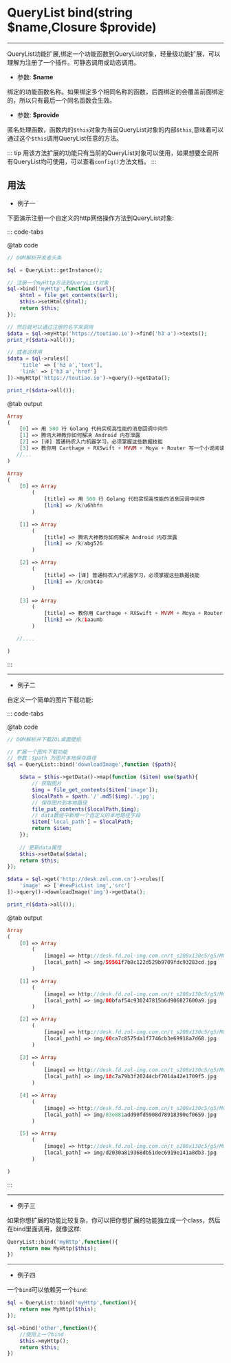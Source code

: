 # QueryList bind(string $name,Closure $provide)

---

QueryList功能扩展,绑定一个功能函数到QueryList对象，轻量级功能扩展，可以理解为注册了一个插件。可静态调用或动态调用。

- 参数: **$name**

绑定的功能函数名称。如果绑定多个相同名称的函数，后面绑定的会覆盖前面绑定的，所以只有最后一个同名函数会生效。

- 参数: **$provide**

匿名处理函数，函数内的`$this`对象为当前QueryList对象的内部`$this`,意味着可以通过这个`$this`调用QueryList任意的方法。

::: tip
用该方法扩展的功能只有当前的QueryList对象可以使用，如果想要全局所有QueryList均可使用，可以查看`config()`方法文档。
:::

## 用法

- 例子一

下面演示注册一个自定义的http网络操作方法到QueryList对象:

::: code-tabs

@tab code

```php
// DOM解析开发者头条

$ql = QueryList::getInstance();

// 注册一个myHttp方法到QueryList对象
$ql->bind('myHttp',function ($url){
    $html = file_get_contents($url);
    $this->setHtml($html);
    return $this;
});

// 然后就可以通过注册的名字来调用
$data = $ql->myHttp('https://toutiao.io')->find('h3 a')->texts();
print_r($data->all());

// 或者这样用
$data = $ql->rules([
    'title' => ['h3 a','text'],
    'link' => ['h3 a','href']
])->myHttp('https://toutiao.io')->query()->getData();

print_r($data->all());
```

@tab output

```php
Array
(
    [0] => 用 500 行 Golang 代码实现高性能的消息回调中间件
    [1] => 腾讯大神教你如何解决 Android 内存泄露
    [2] => [译] 普通码农入门机器学习，必须掌握这些数据技能
    [3] => 教你用 Carthage + RXSwift + MVVM + Moya + Router 写一个小说阅读 App
   //...
)

Array
(
    [0] => Array
        (
            [title] => 用 500 行 Golang 代码实现高性能的消息回调中间件
            [link] => /k/u6hhfn
        )

    [1] => Array
        (
            [title] => 腾讯大神教你如何解决 Android 内存泄露
            [link] => /k/abg526
        )

    [2] => Array
        (
            [title] => [译] 普通码农入门机器学习，必须掌握这些数据技能
            [link] => /k/cnbt4o
        )

    [3] => Array
        (
            [title] => 教你用 Carthage + RXSwift + MVVM + Moya + Router 写一个小说阅读 App
            [link] => /k/1aaumb
        )

   //....

)
```

:::

---

- 例子二

自定义一个简单的图片下载功能:

::: code-tabs

@tab code

```php
// DOM解析并下载ZOL桌面壁纸

// 扩展一个图片下载功能
// 参数：$path 为图片本地保存路径
$ql = QueryList::bind('downloadImage',function ($path){

    $data = $this->getData()->map(function ($item) use($path){
	    // 获取图片
        $img = file_get_contents($item['image']);
        $localPath = $path.'/'.md5($img).'.jpg';
		// 保存图片到本地路径
        file_put_contents($localPath,$img);
		// data数组中新增一个自定义的本地路径字段
        $item['local_path'] = $localPath;
        return $item;
    });
	
	// 更新data属性
    $this->setData($data);
    return $this;
});

$data = $ql->get('http://desk.zol.com.cn')->rules([
    'image' => ['#newPicList img','src']
])->query()->downloadImage('img')->getData();

print_r($data->all());
```

@tab output

```php
Array
(
    [0] => Array
        (
            [image] => http://desk.fd.zol-img.com.cn/t_s208x130c5/g5/M00/0C/01/ChMkJ1nDaCOIatt0AAStbpl0q7sAAgrLABXih4ABK2G911.jpg
            [local_path] => img/59561f7b8c122d529b9709fdc93283cd.jpg
        )

    [1] => Array
        (
            [image] => http://desk.fd.zol-img.com.cn/t_s208x130c5/g5/M00/04/0D/ChMkJ1mvUQ2IRSccAAIWHljxrrYAAgONAMJtn8AAhY2932.jpg
            [local_path] => img/00bfaf54c930247815b6d906827600a9.jpg
        )

    [2] => Array
        (
            [image] => http://desk.fd.zol-img.com.cn/t_s208x130c5/g5/M00/04/00/ChMkJ1mtG--IPy-5AAOcpLiVZyQAAgLHwB3T3gAA5y8026.jpg
            [local_path] => img/60ca7c8575da1f7746cb3e69918a7d68.jpg
        )

    [3] => Array
        (
            [image] => http://desk.fd.zol-img.com.cn/t_s208x130c5/g5/M00/03/07/ChMkJ1mqnYWIHGfnAA1lScmizi8AAgI1QBBDRQADWVh371.jpg
            [local_path] => img/18c7a79b3f20244cbf7014a42e1709f5.jpg
        )

    [4] => Array
        (
            [image] => http://desk.fd.zol-img.com.cn/t_s208x130c5/g5/M00/0F/07/ChMkJ1auywyIfAiMAA1aJc_O3G0AAH8ygMjcosADVo9010.jpg
            [local_path] => img/83e881add90fd5908d78918390ef0659.jpg
        )

    [5] => Array
        (
            [image] => http://desk.fd.zol-img.com.cn/t_s208x130c5/g5/M00/0F/04/ChMkJlk4uwOIXe12AAebdUNvnEkAAc4jQD4SUcAB5uN513.jpg
            [local_path] => img/d2030a819368db51dec6919e141a8db3.jpg
        )

)
```

:::

---

- 例子三

如果你想扩展的功能比较复杂，你可以把你想扩展的功能独立成一个class，然后在bind里面调用，就像这样:

```php
QueryList::bind('myHttp',function(){
	return new MyHttp($this);
})
```

---

- 例子四

一个`bind`可以依赖另一个`bind`:

```php
$ql = QueryList::bind('myHttp',function(){
	return new MyHttp($this);
});

$ql->bind('other',function(){
	//使用上一个bind
	$this->myHttp();
	return $this;
})
```